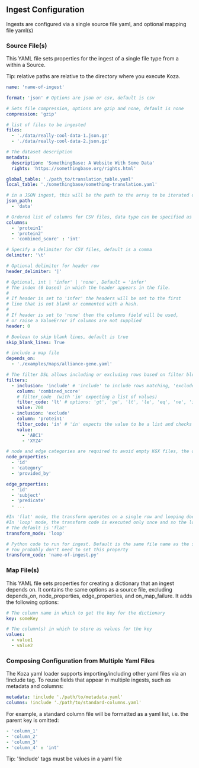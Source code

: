 ## Ingest Configuration

Ingests are configured via a single source file yaml, and optional mapping file yaml(s)

### Source File(s)

This YAML file sets properties for the ingest of a single file type from a within a Source.

Tip: relative paths are relative to the directory where you execute Koza.

```yaml
name: 'name-of-ingest'

format: 'json' # Options are json or csv, default is csv

# Sets file compression, options are gzip and none, default is none
compression: 'gzip'

# list of files to be ingested
files:
  - './data/really-cool-data-1.json.gz'
  - './data/really-cool-data-2.json.gz'

# The dataset description
metadata:
  description: 'SomethingBase: A Website With Some Data'
  rights: 'https://somethingbase.org/rights.html'

global_table: './path_to/translation_table.yaml'
local_table: './somethingbase/something-translation.yaml'

# in a JSON ingest, this will be the path to the array to be iterated over as the input collection
json_path:
  - 'data'

# Ordered list of columns for CSV files, data type can be specified as float, int or str
columns:
  - 'protein1'
  - 'protein2'
  - 'combined_score' : 'int'

# Specify a delimiter for CSV files, default is a comma
delimiter: '\t'

# Optional delimiter for header row
header_delimiter: '|' 

# Optional, int | 'infer' | 'none', Default = 'infer'
# The index (0 based) in which the header appears in the file.
#
# If header is set to 'infer' the headers will be set to the first
# line that is not blank or commented with a hash.
#
# If header is set to 'none' then the columns field will be used,
# or raise a ValueError if columns are not supplied
header: 0

# Boolean to skip blank lines, default is true
skip_blank_lines: True

# include a map file
depends_on:
  - './examples/maps/alliance-gene.yaml'

# The filter DSL allows including or excluding rows based on filter blocks
filters: 
  - inclusion: 'include' # 'include' to include rows matching, 'exclude' to exclude rows that match
    column: 'combined_score'
    # filter_code  (with 'in' expecting a list of values)
    filter_code: 'lt' # options: 'gt', 'ge', 'lt', 'le', 'eq', 'ne', 'in'  
    value: 700
  - inclusion: 'exclude'
    column: 'protein1'
    filter_code: 'in' # 'in' expects the value to be a list and checks that the column value is matched within the list
    value: 
      - 'ABC1'
      - 'XYZ4'

# node and edge categories are required to avoid empty KGX files, the order here isn't important  
node_properties:
  - 'id'
  - 'category'
  - 'provided_by'

edge_properties:
  - 'id'
  - 'subject'
  - 'predicate'
  - ...

#In 'flat' mode, the transform operates on a single row and looping doesn't need to be specified
#In 'loop' mode, the transform code is executed only once and so the loop code that iterates over rows must be contained within the transform code
# The default is 'flat'
transform_mode: 'loop'

# Python code to run for ingest. Default is the same file name as the source_file yaml, but with a .py extension
# You probably don't need to set this property
transform_code: 'name-of-ingest.py'
```

### Map File(s)

This YAML file sets properties for creating a dictionary that an ingest depends on.
It contains the same options as a source file, excluding depends_on, node_properties,
edge_properties, and on_map_failure.  It adds the following options:

```yaml
# The column name in which to get the key for the dictionary
key: someKey

# The column(s) in which to store as values for the key
values:
  - value1
  - value2
```

### Composing Configuration from Multiple Yaml Files

The Koza yaml loader supports importing/including other yaml files via an !include tag.
To reuse fields that appear in multiple ingests, such as metadata and columns:

```yaml
metadata: !include './path/to/metadata.yaml'
columns: !include './path/to/standard-columns.yaml'
```

For example, a standard column file will be formatted as a yaml list, i.e. the parent key is omitted:

```yaml
- 'column_1'
- 'column_2'
- 'column_3'
- 'column_4' : 'int'
```

Tip: '!include' tags must be values in a yaml file

